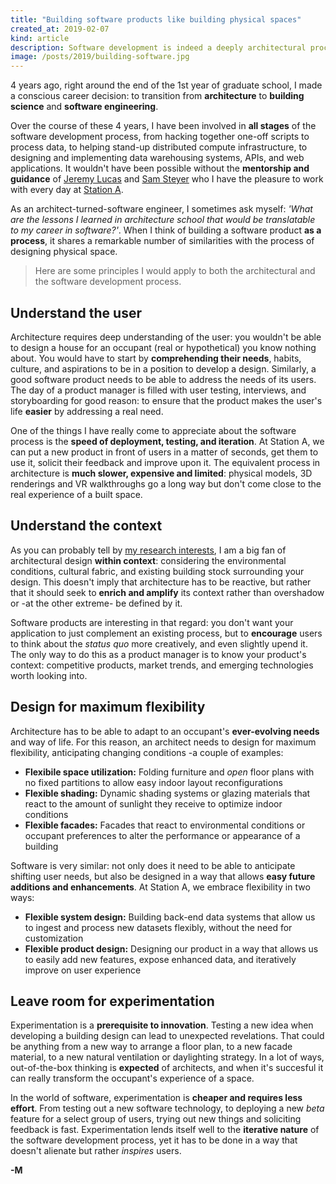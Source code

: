 ```yaml
---
title: "Building software products like building physical spaces"
created_at: 2019-02-07
kind: article
description: Software development is indeed a deeply architectural process
image: /posts/2019/building-software.jpg
---
```


4 years ago, right around the end of the 1st year of graduate school, I made a conscious career decision: to transition from **architecture** to **building science** and **software engineering**.

Over the course of these 4 years, I have been involved in **all stages** of the software development process, from hacking together one-off scripts to process data, to helping stand-up distributed compute infrastructure, to designing and implementing data warehousing systems, APIs, and web applications. It wouldn't have been possible without the **mentorship and guidance** of [Jeremy Lucas](https://jerluc.com) and [Sam Steyer](https://samsteyer.com) who I have the pleasure to work with every day at [Station A](https://stationa.com).

As an architect-turned-software engineer, I sometimes ask myself: *'What are the lessons I learned in architecture school that would be translatable to my career in software?'*. When I think of building a software product **as a process**, it shares a remarkable number of similarities with the process of designing physical space.

> Here are some principles I would apply to both the architectural and the software development process.

## Understand the user

Architecture requires deep understanding of the user: you wouldn't be able to design a house for an occupant (real or hypothetical) you know nothing about. You would have to start by **comprehending their needs**, habits, culture, and aspirations to be in a position to develop a design. Similarly, a good software product needs to be able to address the needs of its users. The day of a product manager is filled with user testing, interviews, and storyboarding for good reason: to ensure that the product makes the user's life **easier** by addressing a real need.

One of the things I have really come to appreciate about the software process is the **speed of deployment, testing, and iteration**. At Station A, we can put a new product in front of users in a matter of seconds, get them to use it, solicit their feedback and improve upon it. The equivalent process in architecture is **much slower, expensive and limited**: physical models, 3D renderings and VR walkthroughs go a long way but don't come close to the real experience of a built space.

## Understand the context

As you can probably tell by [my research interests](https://manossaratsis.com/research), I am a big fan of architectural design **within context**: considering the environmental conditions, cultural fabric, and existing building stock surrounding your design. This doesn't imply that architecture has to be reactive, but rather that it should seek to **enrich and amplify** its context rather than overshadow or -at the other extreme- be defined by it.

Software products are interesting in that regard: you don't want your application to just complement an existing process, but to **encourage** users to think about the *status quo* more creatively, and even slightly upend it. The only way to do this as a product manager is to know your product's context: competitive products, market trends, and emerging technologies worth looking into.


## Design for maximum flexibility

Architecture has to be able to adapt to an occupant's **ever-evolving needs** and way of life. For this reason, an architect needs to design for maximum flexibility, anticipating changing conditions -a couple of examples:

* **Flexibile space utilization:** Folding furniture and *open* floor plans with no fixed partitions to allow easy indoor layout reconfigurations
* **Flexible shading:** Dynamic shading systems or glazing materials that react to the amount of sunlight they receive to optimize indoor conditions
* **Flexible facades:** Facades that react to environmental conditions or occupant preferences to alter the performance or appearance of a building

Software is very similar: not only does it need to be able to anticipate shifting user needs, but also be designed in a way that allows **easy future additions and enhancements**. At Station A, we embrace flexibility in two ways:

* **Flexible system design:** Building back-end data systems that allow us to ingest and process new datasets flexibly, without the need for customization
* **Flexible product design:** Designing our product in a way that allows us to easily add new features, expose enhanced data, and iteratively improve on user experience


## Leave room for experimentation

Experimentation is a **prerequisite to innovation**. Testing a new idea when developing a building design can lead to unexpected revelations. That could be anything from a new way to arrange a floor plan, to a new facade material, to a new natural ventilation or daylighting strategy. In a lot of ways, out-of-the-box thinking is **expected** of architects, and when it's succesful it can really transform the occupant's experience of a space.

In the world of software, experimentation is **cheaper and requires less effort**. From testing out a new software technology, to deploying a new *beta* feature for a select group of users, trying out new things and soliciting feedback is fast. Experimentation lends itself well to the **iterative nature** of the software development process, yet it has to be done in a way that doesn't alienate but rather *inspires* users.

**-M**

